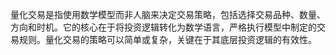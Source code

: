量化交易是指使用数学模型而非人脑来决定交易策略，包括选择交易品种、数量、方向和时机。它的核心在于将投资逻辑转化为数学语言，严格执行模型中制定的交易规则。量化交易的策略可以简单或复杂，关键在于其底层投资逻辑的有效性。 

